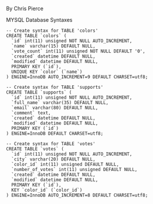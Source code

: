 By Chris Pierce

MYSQL Database Syntaxes

	-- Create syntax for TABLE 'colors'
	CREATE TABLE `colors` (
	  `id` int(11) unsigned NOT NULL AUTO_INCREMENT,
	  `name` varchar(15) DEFAULT NULL,
	  `vote_count` int(11) unsigned NOT NULL DEFAULT '0',
	  `created` datetime DEFAULT NULL,
	  `modified` datetime DEFAULT NULL,
	  PRIMARY KEY (`id`),
	  UNIQUE KEY `color` (`name`)
	) ENGINE=InnoDB AUTO_INCREMENT=9 DEFAULT CHARSET=utf8;
	
	-- Create syntax for TABLE 'supports'
	CREATE TABLE `supports` (
	  `id` int(11) unsigned NOT NULL AUTO_INCREMENT,
	  `full_name` varchar(35) DEFAULT NULL,
	  `email` varchar(80) DEFAULT NULL,
	  `comment` text,
	  `created` datetime DEFAULT NULL,
	  `modified` datetime DEFAULT NULL,
	  PRIMARY KEY (`id`)
	) ENGINE=InnoDB DEFAULT CHARSET=utf8;
	
	-- Create syntax for TABLE 'votes'
	CREATE TABLE `votes` (
	  `id` int(11) unsigned NOT NULL AUTO_INCREMENT,
	  `city` varchar(20) DEFAULT NULL,
	  `color_id` int(11) unsigned DEFAULT NULL,
	  `number_of_votes` int(11) unsigned DEFAULT NULL,
	  `created` datetime DEFAULT NULL,
	  `modified` datetime DEFAULT NULL,
	  PRIMARY KEY (`id`),
	  KEY `color_id` (`color_id`)
	) ENGINE=InnoDB AUTO_INCREMENT=8 DEFAULT CHARSET=utf8;